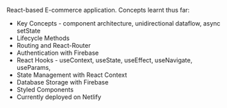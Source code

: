 React-based E-commerce application. Concepts learnt thus far:

- Key Concepts - component architecture, unidirectional dataflow, async setState
- Lifecycle Methods
- Routing and React-Router
- Authentication with Firebase 
- React Hooks - useContext, useState, useEffect, useNavigate, useParams, 
- State Management with React Context
- Database Storage with Firebase
- Styled Components
- Currently deployed on Netlify
